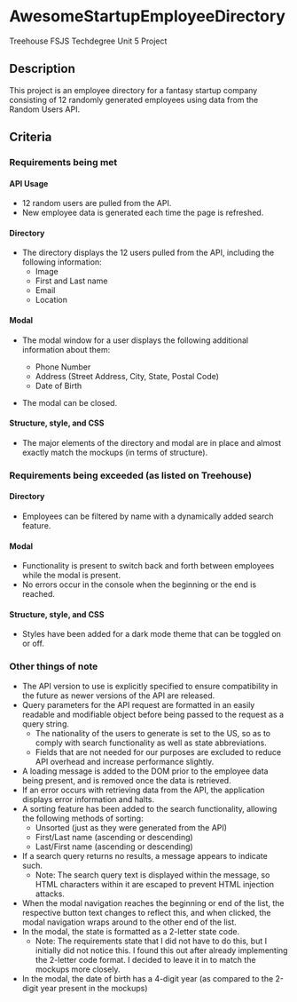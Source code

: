 # AwesomeStartupEmployeeDirectory
Treehouse FSJS Techdegree Unit 5 Project

## Description
This project is an employee directory for a fantasy startup company consisting of 12 randomly generated employees using data from the Random Users API.

## Criteria
### Requirements being met
#### API Usage
- 12 random users are pulled from the API.
- New employee data is generated each time the page is refreshed.

#### Directory
- The directory displays the 12 users pulled from the API, including the following information:
    - Image
    - First and Last name
    - Email
    - Location

#### Modal
- The modal window for a user displays the following additional information about them:
    - Phone Number
    - Address (Street Address, City, State, Postal Code)
    - Date of Birth

- The modal can be closed.

#### Structure, style, and CSS
- The major elements of the directory and modal are in place and almost exactly match the mockups (in terms of structure).

### Requirements being exceeded (as listed on Treehouse)
#### Directory
- Employees can be filtered by name with a dynamically added search feature.

#### Modal
- Functionality is present to switch back and forth between employees while the modal is present.
- No errors occur in the console when the beginning or the end is reached.

#### Structure, style, and CSS
- Styles have been added for a dark mode theme that can be toggled on or off.

### Other things of note
- The API version to use is explicitly specified to ensure compatibility in the future as newer versions of the API are released.
- Query parameters for the API request are formatted in an easily readable and modifiable object before being passed to the request as a query string.
    - The nationality of the users to generate is set to the US, so as to comply with search functionality as well as state abbreviations.
    - Fields that are not needed for our purposes are excluded to reduce API overhead and increase performance slightly.
- A loading message is added to the DOM prior to the employee data being present, and is removed once the data is retrieved.
- If an error occurs with retrieving data from the API, the application displays error information and halts.
- A sorting feature has been added to the search functionality, allowing the following methods of sorting:
    - Unsorted (just as they were generated from the API)
    - First/Last name (ascending or descending)
    - Last/First name (ascending or descending)
- If a search query returns no results, a message appears to indicate such.
    - Note: The search query text is displayed within the message, so HTML characters within it are escaped to prevent HTML injection attacks.
- When the modal navigation reaches the beginning or end of the list, the respective button text changes to reflect this, and when clicked, the modal navigation wraps around to the other end of the list.
- In the modal, the state is formatted as a 2-letter state code.
    - Note: The requirements state that I did not have to do this, but I initially did not notice this. I found this out after already implementing the 2-letter code format. I decided to leave it in to match the mockups more closely.
- In the modal, the date of birth has a 4-digit year (as compared to the 2-digit year present in the mockups)
